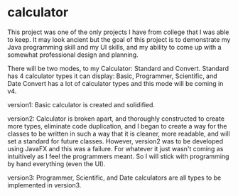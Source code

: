 # calculator

This project was one of the only projects I have from college that I was able to keep. It may look ancient but the goal of this project is to demonstrate my Java programming skill and my UI skills, and my ability to come up with a somewhat professional design and planning.

There will be two modes, to my Calculator: Standard and Convert. 
Standard has 4 calculator types it can display: Basic, Programmer, Scientific, and Date
Convert has a lot of calculator types and this mode will be coming in v4.

version1: Basic calculator is created and solidified.

version2: Calculator is broken apart, and thoroughly constructed to create more types, eliminate code duplication, and I began to create a way for the classes to be written in such a way that it is cleaner, more readable, and will set a standard for future classes. However, version2 was to be developed using JavaFX and this was a failure. For whatever it just wasn't coming as intuitively as I feel the programmers meant. So I will stick with programming by hand everything (even the UI).

version3: Programmer, Scientific, and Date calculators are all types to be implemented in version3. 
